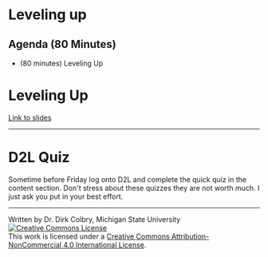# Leveling up



## Agenda (80 Minutes)

- (80 minutes) Leveling Up




# Leveling Up




[Link to slides](https://docs.google.com/presentation/d/1KS0mtmHpNvjOEx3iQiB3lRsdbI9683-Ii26gYD67Q90/edit?usp=sharing)


---
# D2L Quiz
Sometime before Friday log onto D2L and complete the quick quiz in the content section. Don't stress about these quizzes they are not worth much. I just ask you put in your best effort. 

----
Written by Dr. Dirk Colbry, Michigan State University
<a rel="license" href="http://creativecommons.org/licenses/by-nc/4.0/"><img alt="Creative Commons License" style="border-width:0" src="https://i.creativecommons.org/l/by-nc/4.0/88x31.png" /></a><br />This work is licensed under a <a rel="license" href="http://creativecommons.org/licenses/by-nc/4.0/">Creative Commons Attribution-NonCommercial 4.0 International License</a>.
